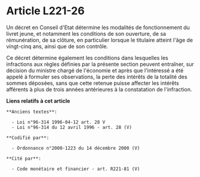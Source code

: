 # Article L221-26

Un décret en Conseil d'Etat détermine les modalités de fonctionnement du livret jeune, et notamment les conditions de son
ouverture, de sa rémunération, de sa clôture, en particulier lorsque le titulaire atteint l'âge de vingt-cinq ans, ainsi que
de son contrôle.

Ce décret détermine également les conditions dans lesquelles les infractions aux règles définies par la présente section
peuvent entraîner, sur décision du ministre chargé de l'économie et après que l'intéressé a été appelé à formuler ses
observations, la perte des intérêts de la totalité des sommes déposées, sans que cette retenue puisse affecter les intérêts
afférents à plus de trois années antérieures à la constatation de l'infraction.

**Liens relatifs à cet article**

	**Anciens textes**:

	  - Loi n°96-314 1996-04-12 art. 28 V
	  - Loi n°96-314 du 12 avril 1996 - art. 28 (V)

	**Codifié par**:

	  - Ordonnance n°2000-1223 du 14 décembre 2000 (V)

	**Cité par**:

	  - Code monétaire et financier - art. R221-81 (V)
